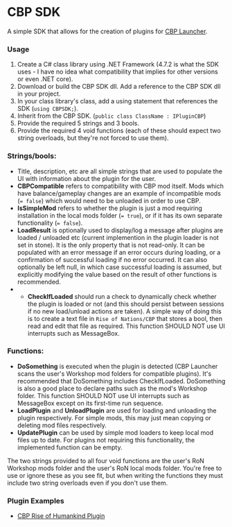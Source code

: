# CBP SDK
A simple SDK that allows for the creation of plugins for [CBP Launcher](https://github.com/MHLoppy/CBP-Launcher).

### Usage
1) Create a C# class library using .NET Framework (4.7.2 is what the SDK uses - I have no idea what compatibility that implies for other versions or even .NET core).
2) Download or build the CBP SDK dll. Add a reference to the CBP SDK dll in your project.
3) In your class library's class, add a using statement that references the SDK (`using CBPSDK;`).
4) Inherit from the CBP SDK. (`public class ClassName : IPluginCBP`)
5) Provide the required 5 strings and 3 bools.
6) Provide the required 4 void functions (each of these should expect two string overloads, but they're not forced to use them).

### Strings/bools:
* Title, description, etc are all simple strings that are used to populate the UI with information about the plugin for the user.
* **CBPCompatible** refers to compatibility with CBP mod itself. Mods which have balance/gameplay changes are an example of incompatible mods (`= false`) which would need to be unloaded in order to use CBP.
* **IsSimpleMod** refers to whether the plugin is just a mod requiring installation in the local mods folder (`= true`), or if it has its own separate functionality (`= false`).
* **LoadResult** is optionally used to display/log a message after plugins are loaded / unloaded etc (current implemention in the plugin loader is not set in stone). It is the only property that is not read-only. It can be populated with an error message if an error occurs during loading, or a confirmation of successful loading if no error occurred. It can also optionally be left null, in which case successful loading is assumed, but explicitly modifying the value based on the result of other functions is recommended.
* * **CheckIfLoaded** should run a check to dynamically check whether the plugin is loaded or not (and this should persist between sessions if no new load/unload actions are taken). A simple way of doing this is to create a text file in `Rise of Nations/CBP` that stores a bool, then read and edit that file as required. This function SHOULD NOT use UI interrupts such as MessageBox.

### Functions:
* **DoSomething** is executed when the plugin is detected (CBP Launcher scans the user's Workshop mod folders for compatible plugins). It's recommended that DoSomething includes CheckIfLoaded. DoSomething is also a good place to declare paths such as the mod's Workshop folder. This function SHOULD NOT use UI interrupts such as MessageBox except on its first-time run sequence.
* **LoadPlugin** and **UnloadPlugin** are used for loading and unloading the plugin respectively. For simple mods, this may just mean copying or deleting mod files respectively.
* **UpdatePlugin** can be used by simple mod loaders to keep local mod files up to date. For plugins not requiring this functionality, the implemented function can be empty.

The two strings provided to all four void functions are the user's RoN Workshop mods folder and the user's RoN local mods folder. You're free to use or ignore these as you see fit, but when writing the functions they must include two string overloads even if you don't use them.

### Plugin Examples
* [CBP Rise of Humankind Plugin](https://github.com/MHLoppy/CBP-RoH-Plugin)
